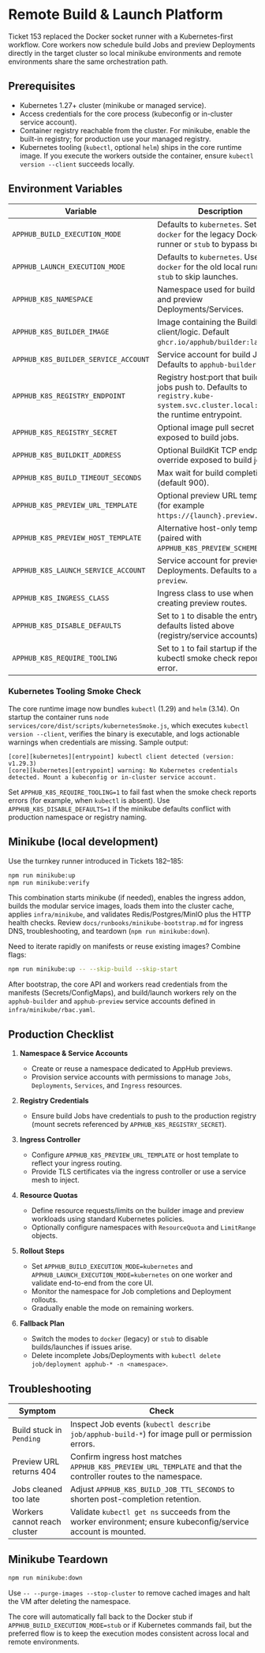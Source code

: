 # Remote Build & Launch Platform

Ticket 153 replaced the Docker socket runner with a Kubernetes-first workflow. Core workers now schedule build Jobs and preview Deployments directly in the target cluster so local minikube environments and remote environments share the same orchestration path.

## Prerequisites
- Kubernetes 1.27+ cluster (minikube or managed service).
- Access credentials for the core process (kubeconfig or in-cluster service account).
- Container registry reachable from the cluster. For minikube, enable the built-in registry; for production use your managed registry.
- Kubernetes tooling (`kubectl`, optional `helm`) ships in the core runtime image. If you execute the workers outside the container, ensure `kubectl version --client` succeeds locally.

## Environment Variables

| Variable | Description |
| --- | --- |
| `APPHUB_BUILD_EXECUTION_MODE` | Defaults to `kubernetes`. Set to `docker` for the legacy Docker runner or `stub` to bypass builds. |
| `APPHUB_LAUNCH_EXECUTION_MODE` | Defaults to `kubernetes`. Use `docker` for the old local runner or `stub` to skip launches. |
| `APPHUB_K8S_NAMESPACE` | Namespace used for build Jobs and preview Deployments/Services. |
| `APPHUB_K8S_BUILDER_IMAGE` | Image containing the BuildKit client/logic. Default `ghcr.io/apphub/builder:latest`. |
| `APPHUB_K8S_BUILDER_SERVICE_ACCOUNT` | Service account for build Jobs. Defaults to `apphub-builder`. |
| `APPHUB_K8S_REGISTRY_ENDPOINT` | Registry host:port that builder jobs push to. Defaults to `registry.kube-system.svc.cluster.local:5000` in the runtime entrypoint. |
| `APPHUB_K8S_REGISTRY_SECRET` | Optional image pull secret name exposed to build jobs. |
| `APPHUB_K8S_BUILDKIT_ADDRESS` | Optional BuildKit TCP endpoint override exposed to build jobs. |
| `APPHUB_K8S_BUILD_TIMEOUT_SECONDS` | Max wait for build completion (default 900). |
| `APPHUB_K8S_PREVIEW_URL_TEMPLATE` | Optional preview URL template (for example `https://{launch}.preview.local`). |
| `APPHUB_K8S_PREVIEW_HOST_TEMPLATE` | Alternative host-only template (paired with `APPHUB_K8S_PREVIEW_SCHEME`). |
| `APPHUB_K8S_LAUNCH_SERVICE_ACCOUNT` | Service account for preview Deployments. Defaults to `apphub-preview`. |
| `APPHUB_K8S_INGRESS_CLASS` | Ingress class to use when creating preview routes. |
| `APPHUB_K8S_DISABLE_DEFAULTS` | Set to `1` to disable the entrypoint defaults listed above (registry/service accounts). |
| `APPHUB_K8S_REQUIRE_TOOLING` | Set to `1` to fail startup if the kubectl smoke check reports an error. |

### Kubernetes Tooling Smoke Check

The core runtime image now bundles `kubectl` (1.29) and `helm` (3.14). On startup the container runs `node services/core/dist/scripts/kubernetesSmoke.js`, which executes `kubectl version --client`, verifies the binary is executable, and logs actionable warnings when credentials are missing. Sample output:

```
[core][kubernetes][entrypoint] kubectl client detected (version: v1.29.3)
[core][kubernetes][entrypoint] warning: No Kubernetes credentials detected. Mount a kubeconfig or in-cluster service account.
```

Set `APPHUB_K8S_REQUIRE_TOOLING=1` to fail fast when the smoke check reports errors (for example, when `kubectl` is absent). Use `APPHUB_K8S_DISABLE_DEFAULTS=1` if the minikube defaults conflict with production namespace or registry naming.

## Minikube (local development)

Use the turnkey runner introduced in Tickets 182–185:

```bash
npm run minikube:up
npm run minikube:verify
```

This combination starts minikube (if needed), enables the ingress addon, builds the modular service images, loads them into the cluster cache, applies `infra/minikube`, and validates Redis/Postgres/MinIO plus the HTTP health checks. Review `docs/runbooks/minikube-bootstrap.md` for ingress DNS, troubleshooting, and teardown (`npm run minikube:down`).

Need to iterate rapidly on manifests or reuse existing images? Combine flags:

```bash
npm run minikube:up -- --skip-build --skip-start
```

After bootstrap, the core API and workers read credentials from the manifests (Secrets/ConfigMaps), and build/launch workers rely on the `apphub-builder` and `apphub-preview` service accounts defined in `infra/minikube/rbac.yaml`.

## Production Checklist

1. **Namespace & Service Accounts**
   - Create or reuse a namespace dedicated to AppHub previews.
   - Provision service accounts with permissions to manage `Jobs`, `Deployments`, `Services`, and `Ingress` resources.

2. **Registry Credentials**
   - Ensure build Jobs have credentials to push to the production registry (mount secrets referenced by `APPHUB_K8S_REGISTRY_SECRET`).

3. **Ingress Controller**
   - Configure `APPHUB_K8S_PREVIEW_URL_TEMPLATE` or host template to reflect your ingress routing.
   - Provide TLS certificates via the ingress controller or use a service mesh to inject.

4. **Resource Quotas**
   - Define resource requests/limits on the builder image and preview workloads using standard Kubernetes policies.
   - Optionally configure namespaces with `ResourceQuota` and `LimitRange` objects.

5. **Rollout Steps**
   - Set `APPHUB_BUILD_EXECUTION_MODE=kubernetes` and `APPHUB_LAUNCH_EXECUTION_MODE=kubernetes` on one worker and validate end-to-end from the core UI.
   - Monitor the namespace for Job completions and Deployment rollouts.
   - Gradually enable the mode on remaining workers.

6. **Fallback Plan**
   - Switch the modes to `docker` (legacy) or `stub` to disable builds/launches if issues arise.
   - Delete incomplete Jobs/Deployments with `kubectl delete job/deployment apphub-* -n <namespace>`.

## Troubleshooting

| Symptom | Check |
| --- | --- |
| Build stuck in `Pending` | Inspect Job events (`kubectl describe job/apphub-build-*`) for image pull or permission errors. |
| Preview URL returns 404 | Confirm ingress host matches `APPHUB_K8S_PREVIEW_URL_TEMPLATE` and that the controller routes to the namespace. |
| Jobs cleaned too late | Adjust `APPHUB_K8S_BUILD_JOB_TTL_SECONDS` to shorten post-completion retention. |
| Workers cannot reach cluster | Validate `kubectl get ns` succeeds from the worker environment; ensure kubeconfig/service account is mounted. |

## Minikube Teardown

```bash
npm run minikube:down
```

Use `-- --purge-images --stop-cluster` to remove cached images and halt the VM after deleting the namespace.

The core will automatically fall back to the Docker stub if `APPHUB_BUILD_EXECUTION_MODE=stub` or if Kubernetes commands fail, but the preferred flow is to keep the execution modes consistent across local and remote environments.
